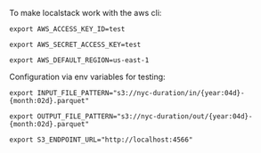 To make localstack work with the aws cli:

`export AWS_ACCESS_KEY_ID=test`

`export AWS_SECRET_ACCESS_KEY=test`

`export AWS_DEFAULT_REGION=us-east-1`


Configuration via env variables for testing:

`export INPUT_FILE_PATTERN="s3://nyc-duration/in/{year:04d}-{month:02d}.parquet"`

`export OUTPUT_FILE_PATTERN="s3://nyc-duration/out/{year:04d}-{month:02d}.parquet"`

`export S3_ENDPOINT_URL="http://localhost:4566"`
